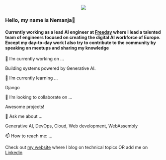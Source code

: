 <p align="Center"><img src="https://steamuserimages-a.akamaihd.net/ugc/911293473580328863/DCB12F76423E5226064ABC302B326C2F527A42DF/"/></p>


### Hello, my name is Nemanja👋


#### Currently working as a lead AI engineer at [Freeday](https://www.freeday.ai) where I lead a talented team of engineers focused on creating the digital AI workforce of Europe. Except my day-to-day work I also try to contribute to the community by speaking on meetups and sharing my knowledge

<!--
**nemwiz/nemwiz** is a ✨ _special_ ✨ repository because its `README.md` (this file) appears on your GitHub profile. -->

🔭 I’m currently working on ...

Building systems powered by Generative AI.


🌱 I’m currently learning ...

Django


👯 I’m looking to collaborate on ...

Awesome projects!


💬 Ask me about ...

Generative AI, DevOps, Cloud, Web development, WebAssembly


📫 How to reach me: ...

Check out [my website](https://ninkovic.dev/blog) where I blog on technical topics OR add me on [Linkedin](https://www.linkedin.com/in/nemanja-ninkovi%C4%87-83404459/)


